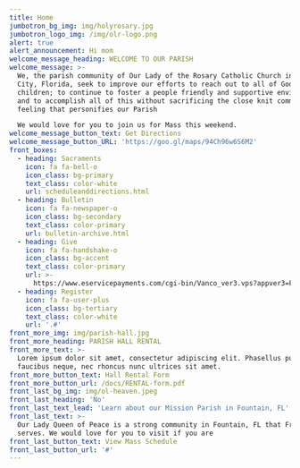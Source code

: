 ```yaml
---
title: Home
jumbotron_bg_img: img/holyrosary.jpg
jumbotron_logo_img: /img/olr-logo.png
alert: true
alert_announcement: Hi mom
welcome_message_heading: WELCOME TO OUR PARISH
welcome_message: >-
  We, the parish community of Our Lady of the Rosary Catholic Church in Panama
  City, Florida, seek to improve our efforts to reach out to all of God`s
  children; to continue to foster a people friendly and supportive environment;
  and to accomplish all of this without sacrificing the close knit community
  feeling that personifies our Parish

  We would love for you to join us for Mass this weekend.
welcome_message_button_text: Get Directions
welcome_message_button_URL: 'https://goo.gl/maps/94Ch96w6S6M2'
front_boxes:
  - heading: Sacraments
    icon: fa fa-bell-o
    icon_class: bg-primary
    text_class: color-white
    url: scheduleanddirections.html
  - heading: Bulletin
    icon: fa fa-newspaper-o
    icon_class: bg-secondary
    text_class: color-primary
    url: bulletin-archive.html
  - heading: Give
    icon: fa fa-handshake-o
    icon_class: bg-accent
    text_class: color-primary
    url: >-
      https://www.eservicepayments.com/cgi-bin/Vanco_ver3.vps?appver3=Fi1giPL8kwX_Oe1AO50jRpD4Ri1ipMz8SjtO-fInVtuhjXsUKRLlmI4vCU4-rZZZ2EvVVAEjqawDomKT1pbouYCLiHsYNviTLNfVAvw7pMg=&ver=3
  - heading: Register
    icon: fa fa-user-plus
    icon_class: bg-tertiary
    text_class: color-white
    url: '.#'
front_more_img: img/parish-hall.jpg    
front_more_heading: PARISH HALL RENTAL
front_more_text: >-
  Lorem ipsum dolor sit amet, consectetur adipiscing elit. Phasellus pulvinar
  faucibus neque, nec rhoncus nunc ultrices sit amet.
front_more_button_text: Hall Rental Form
front_more_button_url: /docs/RENTAL-form.pdf
front_last_bg_img: img/ol-heaven.jpeg
front_last_heading: 'No'
front_last_text_lead: 'Learn about our Mission Parish in Fountain, FL'
front_last_text: >-
  Our Lady Queen of Peace is a strong community in Fountain, FL that Fr. Brown
  serves. We would love for you to visit if you are
front_last_button_text: View Mass Schedule
front_last_button_url: '#'
---
```

